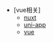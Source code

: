 - [vue相关]
  - [nuxt](/problem/vue相关/nuxt.md)
  - [uni-app](/problem/vue相关/uni-app.md)
  - [vue](/problem/vue相关/vue.md)

